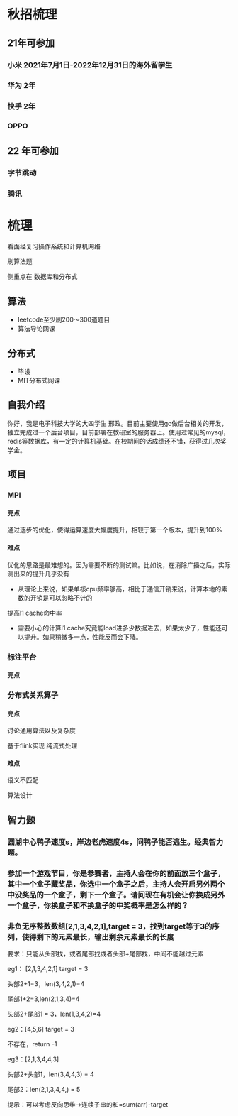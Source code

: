 

# 秋招梳理

## 21年可参加

### 小米 2021年7月1日-2022年12月31日的海外留学生

### 华为 2年

### 快手 2年

### OPPO 



## 22 年可参加

### 字节跳动 

### 腾讯



# 梳理

看面经复习操作系统和计算机网络

刷算法题

侧重点在 数据库和分布式

## 算法 

- leetcode至少刷200～300道题目
- 算法导论网课

## 分布式

- 毕设
- MIT分布式网课

## 自我介绍

你好，我是电子科技大学的大四学生 邢政。目前主要使用go做后台相关的开发，独立完成过一个后台项目，目前部署在教研室的服务器上。使用过常见的mysql，redis等数据库，有一定的计算机基础。在校期间的话成绩还不错，获得过几次奖学金。



## 项目

### MPI

#### 亮点

通过逐步的优化，使得运算速度大幅度提升，相较于第一个版本，提升到100%

#### 难点

优化的思路是最难想的。因为需要不断的测试嘛。比如说，在消除广播之后，实际测出来的提升几乎没有

- 从理论上来说，如果单核cpu频率够高，相比于通信开销来说，计算本地的素数的开销是可以忽略不计的

提高l1 cache命中率

- 需要小心的计算l1 cache究竟能load进多少数据进去，如果太少了，性能还可以提升。如果稍微多一点，性能反而会下降。

### 标注平台

#### 亮点



### 分布式关系算子

#### 亮点

讨论通用算法以及复杂度

基于flink实现 纯流式处理

#### 难点

语义不匹配

算法设计

## 智力题

### 圆湖中心鸭子速度s，岸边老虎速度4s，问鸭子能否逃生。经典智力题。



### 参加一个[游戏]()节目，你是参赛者，主持人会在你的前面放三个盒子，其中一个盒子藏奖品，你选中一个盒子之后，主持人会开启另外两个中没奖品的一个盒子，剩下一个盒子。请问现在有机会让你换成另外一个盒子，你换盒子和不换盒子的中奖概率是怎么样的？



### 非负无序整数数组[2,1,3,4,2,1],target = 3，找到target等于3的序列，使得剩下的元素最长，输出剩余元素最长的长度 

要求：只能从头部找，或者尾部找或者头部+尾部找，中间不能越过元素 

eg1： [2,1,3,4,2,1] target = 3

头部2+1=3，len(3,4,2,1)=4 

尾部1+2=3,len(2,1,3,4)=4 

头部2+尾部1 = 3，len(1,3,4,2)=4 

eg2：[4,5,6] target = 3 

不存在，return -1 

eg3：[2,1,3,4,4,3] 

头部2+头部1，len(3,4,4,3) = 4 

尾部2：len(2,1,3,4,4,) = 5 

提示：可以考虑反向思维->连续子串的和=sum(arr)-target